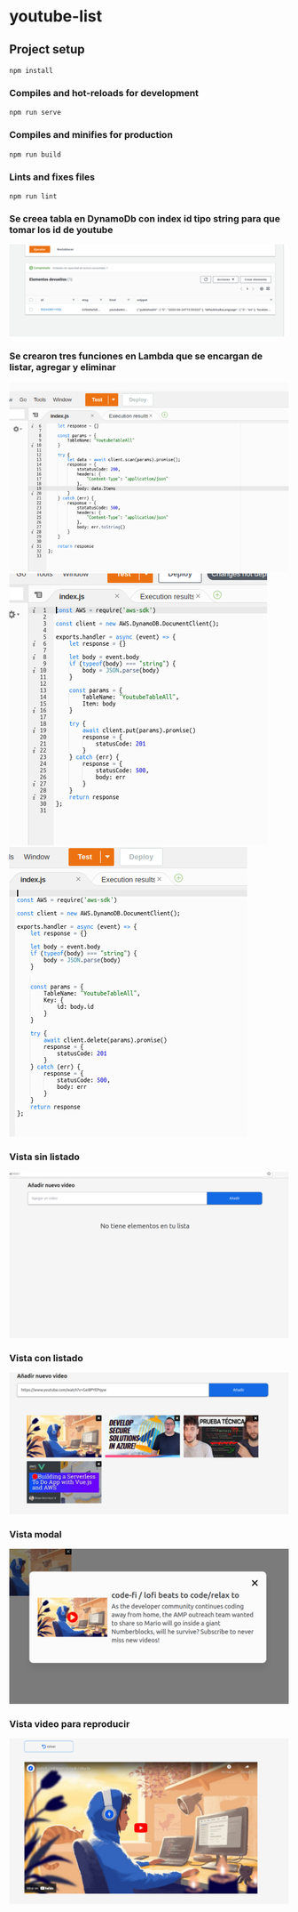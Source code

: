 # youtube-list

## Project setup
```
npm install
```

### Compiles and hot-reloads for development
```
npm run serve
```

### Compiles and minifies for production
```
npm run build
```

### Lints and fixes files
```
npm run lint
```

### Se creea tabla en DynamoDb con index id tipo string para que tomar los id de youtube
![My Image](./src/assets/screenDocument/dyno.png)

### Se crearon tres funciones en Lambda que se encargan de listar, agregar y eliminar
![My Image](./src/assets/screenDocument/listFunction.png)
![My Image](./src/assets/screenDocument/addFunction.png)
![My Image](./src/assets/screenDocument/deleteFunction.png)

### Vista sin listado
![My Image](./src/assets/screenDocument/listEmty.png)

### Vista con listado
![My Image](./src/assets/screenDocument/list.png)

### Vista modal
![My Image](./src/assets/screenDocument/modal.png)

### Vista video para reproducir
![My Image](./src/assets/screenDocument/video.png)


